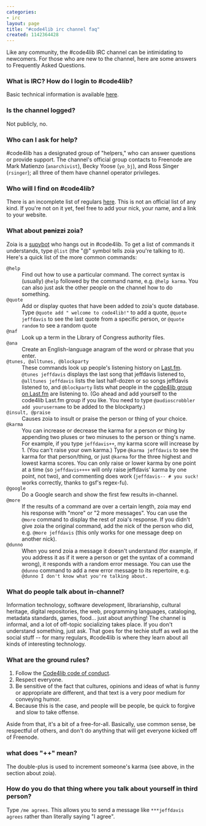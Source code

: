 ```yaml
---
categories:
- irc
layout: page
title: "#code4lib irc channel faq"
created: 1142364428
---
```

Like any community, the #code4lib IRC channel can be intimidating to newcomers. For those who are new to the channel, here are some answers to Frequently Asked Questions.

<!--break-->

<h3>What is IRC? How do I login to #code4lib?</h3>

Basic technical information is available <a href="http://code4lib.org/irc">here</a>.

<h3>Is the channel logged?</h3>

Not publicly, no. 

<h3>Who can I ask for help?</h3>

#code4lib has a designated group of "helpers," who can answer questions or provide support. The channel's official group contacts to Freenode are Mark Matienzo (<code>anarchivist</code>), Becky Yoose (<code>yo_bj</code>), and Ross Singer (<code>rsinger</code>); all three of them have channel operator privileges.

<h3>Who will I find on #code4lib?</h3>

There is an incomplete list of regulars <a href="http://www.code4lib.org/node/87">here</a>. This is not an official list of any kind. If you're not on it yet, feel free to add your nick, your name, and a link to your website.

<h3>What about <strike>panizzi</strike> zoia?</h3>

Zoia is a <a href="http://supybot.com/">supybot</a> who hangs out in #code4lib. To get a list of commands it understands, type <code>@list</code> (the "@" symbol tells zoia you're talking to it). Here's a quick list of the more common commands:

<dl>
<dt><code>@help</code></dt>
  <dd>Find out how to use a particular command. The correct syntax is (usually) <code>@help</code> followed by the command name, e.g. <code>@help karma</code>. You can also just ask the other people on the channel how to do something.</dd>
<dt><code>@quote</code></dt>
  <dd>Add or display quotes that have been added to zoia's quote database. Type <code>@quote add "<jeffdavis> welcome to code4lib!"</code> to add a quote, <code>@quote jeffdavis</code> to see the last quote from a specific person, or <code>@quote random</code> to see a random quote</dd>
<dt><code>@naf</code></dt>
  <dd>Look up a term in the Library of Congress authority files.</dd>
<dt><code>@ana</code></dt>
  <dd>Create an English-language anagram of the word or phrase that you enter.</dd>
<dt><code>@tunes, @alltunes, @blockparty</code></dt>
  <dd>These commands look up people's listening history on <a href="http://www.last.fm/">Last.fm</a>. <code>@tunes jeffdavis</code> displays the last song that jeffdavis listened to, <code>@alltunes jeffdavis</code> lists the last half-dozen or so songs jeffdavis listened to, and <code>@blockparty</code> lists what people in the <a href="http://www.last.fm/group/code4lib/">code4lib group on Last.fm</a> are listening to. (Go ahead and add yourself to the code4lib Last.fm group if you like. You need to type <code>@audioscrobbler add yourusername</code> to be added to the blockparty.)</dd>
<dt><code>@insult, @praise</code></dt>
  <dd>Causes zoia to insult or praise the person or thing of your choice.</dd>
<dt><code>@karma</code></dt>
  <dd>You can increase or decrease the karma for a person or thing by appending two pluses or two minuses to the person or thing's name.  For example, if you type <code>jeffdavis++</code>, my karma score will increase by 1. (You can't raise your own karma.) Type <code>@karma jeffdavis</code> to see the karma for that person/thing, or just <code>@karma</code> for the three highest and lowest karma scores.  You can only raise or lower karma by one point at a time (so <code>jeffdavis++++</code> will only raise jeffdavis' karma by one point, not two), and commenting does work (<code>jeffdavis-- # you suck!</code> works correctly, thanks to gsf's regex-fu).</dd>
<dt><code>@google</code></dt>
  <dd>Do a Google search and show the first few results in-channel.</dd>
<dt><code>@more</code></dt>
  <dd>If the results of a command are over a certain length, zoia may end his response with "more" or "2 more messages". You can use the <code>@more</code> command to display the rest of zoia's response. If you didn't give zoia the original command, add the nick of the person who did, e.g. <code>@more jeffdavis</code> (this only works for one message deep on another nick).</dd>
<dt><code>@dunno</code></dt>
  <dd>When you send zoia a message it doesn't understand (for example, if you address it as if it were a person or get the syntax of a command wrong), it responds with a random error message. You can use the <code>@dunno</code> command to add a new error message to its repertoire, e.g. <code>@dunno I don't know what you're talking about.</code></dd>
</dl>

<h3>What do people talk about in-channel?</h3>

Information technology, software development, librarianship, cultural heritage, digital repositories, the web, programming languages, cataloging, metadata standards, games, food... just about anything! The channel is informal, and a lot of off-topic socializing takes place. If you don't understand something, just ask. That goes for the techie stuff as well as the social stuff -- for many regulars, #code4lib is where they learn about all kinds of interesting technology.

<h3>What are the ground rules?</h3>

<ol>
  <li>Follow the <a href="https://github.com/code4lib/code-of-conduct/blob/master/code_of_conduct.md">Code4lib code of conduct</a>.
  <li>Respect everyone.</li>
  <li>Be sensitive of the fact that cultures, opinions and ideas of what is 
 funny or appropriate are different, and that text is a very poor medium 
for conveying humor.</li>
<li>Because this is the case, and people will be people, be quick to forgive and slow to take offense.</li>
</li>
</ol>

Aside from that, it's a bit of a free-for-all. Basically, use common sense, be respectful of others, and don't do anything that will get everyone kicked off of Freenode.

<h3>what does "++" mean?</h3>

The double-plus is used to increment someone's karma (see above, in the section about zoia).

<h3>How do you do that thing where you talk about yourself in third person?</h3>

Type <code>/me agrees</code>. This allows you to send a message like <code>***jeffdavis agrees</code> rather than literally saying "I agree".
